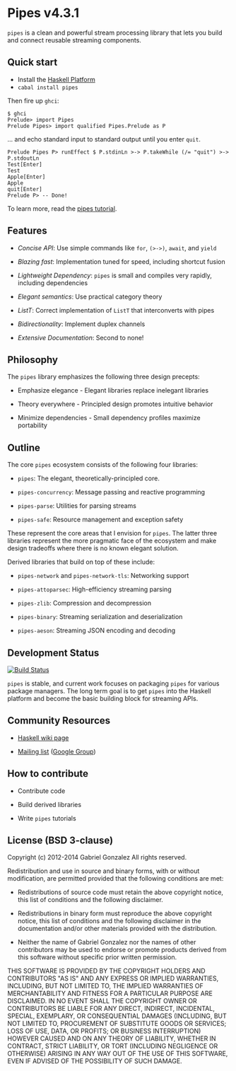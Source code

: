 # Pipes v4.3.1

`pipes` is a clean and powerful stream processing library that lets you build
and connect reusable streaming components.

## Quick start

* Install the [Haskell Platform](http://www.haskell.org/platform/)
* `cabal install pipes`

Then fire up `ghci`:

    $ ghci
    Prelude> import Pipes
    Prelude Pipes> import qualified Pipes.Prelude as P

... and echo standard input to standard output until you enter `quit`.

    Prelude Pipes P> runEffect $ P.stdinLn >-> P.takeWhile (/= "quit") >-> P.stdoutLn
    Test[Enter]
    Test
    Apple[Enter]
    Apple
    quit[Enter]
    Prelude P> -- Done!

To learn more, read the
[pipes tutorial](http://hackage.haskell.org/package/pipes/docs/Pipes-Tutorial.html).

## Features

* *Concise API*: Use simple commands like `for`, `(>->)`, `await`, and `yield`

* *Blazing fast*: Implementation tuned for speed, including shortcut fusion

* *Lightweight Dependency*: `pipes` is small and compiles very rapidly,
  including dependencies

* *Elegant semantics*: Use practical category theory

* *ListT*: Correct implementation of `ListT` that interconverts with pipes

* *Bidirectionality*: Implement duplex channels

* *Extensive Documentation*: Second to none!

## Philosophy

The `pipes` library emphasizes the following three design precepts:

* Emphasize elegance - Elegant libraries replace inelegant libraries

* Theory everywhere - Principled design promotes intuitive behavior

* Minimize dependencies - Small dependency profiles maximize portability

## Outline

The core `pipes` ecosystem consists of the following four libraries:

* `pipes`: The elegant, theoretically-principled core.

* `pipes-concurrency`: Message passing and reactive programming

* `pipes-parse`: Utilities for parsing streams

* `pipes-safe`: Resource management and exception safety

These represent the core areas that I envision for `pipes`.  The latter three
libraries represent the more pragmatic face of the ecosystem and make design
tradeoffs where there is no known elegant solution.

Derived libraries that build on top of these include:

* `pipes-network` and `pipes-network-tls`: Networking support

* `pipes-attoparsec`: High-efficiency streaming parsing

* `pipes-zlib`: Compression and decompression

* `pipes-binary`: Streaming serialization and deserialization

* `pipes-aeson`: Streaming JSON encoding and decoding

## Development Status

[![Build Status](https://travis-ci.org/Gabriel439/Haskell-Pipes-Library.png)](https://travis-ci.org/Gabriel439/Haskell-Pipes-Library)

`pipes` is stable, and current work focuses on packaging `pipes` for various
package managers.  The long term goal is to get `pipes` into the Haskell
platform and become the basic building block for streaming APIs.

## Community Resources

* [Haskell wiki page](http://www.haskell.org/haskellwiki/Pipes)

* [Mailing list](mailto:haskell-pipes@googlegroups.com) ([Google Group](https://groups.google.com/forum/?fromgroups#!forum/haskell-pipes))

## How to contribute

* Contribute code

* Build derived libraries

* Write `pipes` tutorials

## License (BSD 3-clause)

Copyright (c) 2012-2014 Gabriel Gonzalez
All rights reserved.

Redistribution and use in source and binary forms, with or without modification,
are permitted provided that the following conditions are met:

* Redistributions of source code must retain the above copyright notice, this
  list of conditions and the following disclaimer.

* Redistributions in binary form must reproduce the above copyright notice, this
  list of conditions and the following disclaimer in the documentation and/or
  other materials provided with the distribution.

* Neither the name of Gabriel Gonzalez nor the names of other contributors may
  be used to endorse or promote products derived from this software without
  specific prior written permission.

THIS SOFTWARE IS PROVIDED BY THE COPYRIGHT HOLDERS AND CONTRIBUTORS "AS IS" AND
ANY EXPRESS OR IMPLIED WARRANTIES, INCLUDING, BUT NOT LIMITED TO, THE IMPLIED
WARRANTIES OF MERCHANTABILITY AND FITNESS FOR A PARTICULAR PURPOSE ARE
DISCLAIMED. IN NO EVENT SHALL THE COPYRIGHT OWNER OR CONTRIBUTORS BE LIABLE FOR
ANY DIRECT, INDIRECT, INCIDENTAL, SPECIAL, EXEMPLARY, OR CONSEQUENTIAL DAMAGES
(INCLUDING, BUT NOT LIMITED TO, PROCUREMENT OF SUBSTITUTE GOODS OR SERVICES;
LOSS OF USE, DATA, OR PROFITS; OR BUSINESS INTERRUPTION) HOWEVER CAUSED AND ON
ANY THEORY OF LIABILITY, WHETHER IN CONTRACT, STRICT LIABILITY, OR TORT
(INCLUDING NEGLIGENCE OR OTHERWISE) ARISING IN ANY WAY OUT OF THE USE OF THIS
SOFTWARE, EVEN IF ADVISED OF THE POSSIBILITY OF SUCH DAMAGE.
